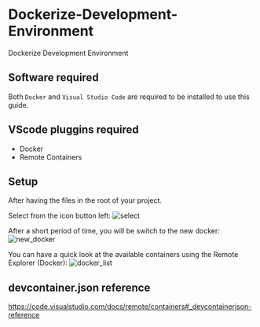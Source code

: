 # Dockerize-Development-Environment
Dockerize Development Environment

## Software required
Both `Docker` and `Visual Studio Code` are required to be installed to use this guide.

## VScode pluggins required
* Docker
* Remote Containers

## Setup
After having the files in the root of your project.

Select from the icon button left:
![select](https://i.ibb.co/M2DKL0V/Screenshot-2020-10-04-at-20-30-09.png)


After a short period of time, you will be switch to the new docker:
![new_docker](https://i.ibb.co/khyM43P/Screenshot-2020-10-04-at-20-31-30.png)

You can have a quick look at the available containers using the Remote Explorer (Docker):
![docker_list](https://i.ibb.co/qnzRC60/Screenshot-2020-10-04-at-20-39-27.png)

## devcontainer.json reference 
https://code.visualstudio.com/docs/remote/containers#_devcontainerjson-reference
